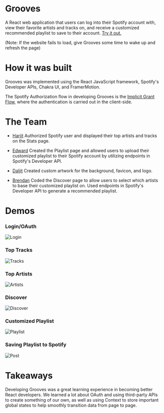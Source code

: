 # Grooves

A React web application that users can log into their Spotify account with, view their favorite artists and tracks on, and receive a customized recommended playlist to save to their account. [Try it out.](https://grooves-app.herokuapp.com/)   

(Note: If the website fails to load, give Grooves some time to wake up and refresh the page) 
# How it was built

Grooves was implemented using the React JavaScript framework, Spotify's Developer APIs, Chakra UI, and FramerMotion.

The Spotify Authorization flow in developing Grooves is the [Implicit Grant Flow](https://developer.spotify.com/documentation/general/guides/authorization-guide/#implicit-grant-flow), where the authentication is carried out in the client-side.

# The Team

- [Harjit](https://www.github.com/Slaeh)
Authorized Spotify user and displayed their top artists and tracks on the Stats page.

- [Edward](https://www.github.com/epaez1996)
Created the Playlist page and allowed users to upload their customized playlist to their Spotify account by utilizing endpoints in Spotify's Developer API.

- [Daljit](https://www.github.com/WorstTwitchEver) 
Created custom artwork for the background, favicon, and logo.

- [Brendan](https://www.github.com/brendangubbins)
Coded the Discover page to allow users to select which artists to base their customized playlist on. Used endpoints in Spotify's Developer API to generate a recommended playlist. 

# Demos

### Login/OAuth
![Login](https://media.giphy.com/media/baDGhp9ZoyR1vcXQvW/giphy.gif)

### Top Tracks
![Tracks](https://media.giphy.com/media/PFfc3lmngktqx7UEjw/giphy.gif)

### Top Artists
![Artists](https://media.giphy.com/media/ZKgtIS7Ls8kGW5WsCI/giphy.gif)

### Discover
![Discover](https://media.giphy.com/media/oxek0wD0LMLNk8rBS5/giphy.gif)

### Customized Playlist
![Playlist](https://media.giphy.com/media/UAwCellAXOt5ZXmwvd/giphy.gif)

### Saving Playlist to Spotify
![Post](https://media.giphy.com/media/sUVKoU1i2zOWJcFKXm/giphy.gif)

# Takeaways

Developing Grooves was a great learning experience in becoming better React developers. We learned a lot about OAuth and using third-party APIs to create something of our own, as well as using Context to store important global states to help smoothly transition data from page to page.  
